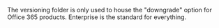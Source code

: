 The versioning folder is only used to house the "downgrade" option for Office 365 products. Enterprise is the standard for everything.